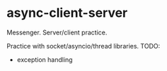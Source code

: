 # async-client-server
Messenger. Server/client practice.

Practice with socket/asyncio/thread libraries. 
TODO:
  - exception handling
